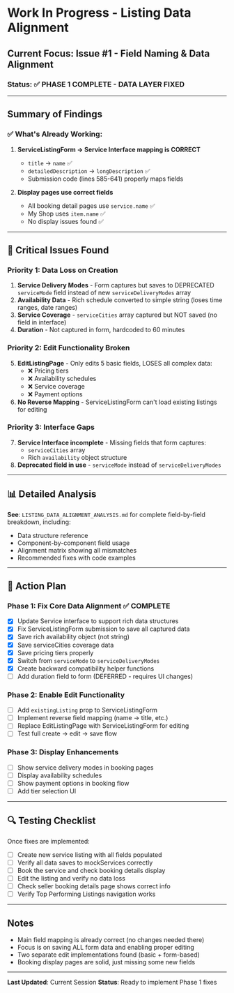 # Work In Progress - Listing Data Alignment

## Current Focus: Issue #1 - Field Naming & Data Alignment

### Status: ✅ PHASE 1 COMPLETE - DATA LAYER FIXED

---

## Summary of Findings

### ✅ What's Already Working:
1. **ServiceListingForm → Service Interface mapping is CORRECT**
   - `title` → `name` ✅
   - `detailedDescription` → `longDescription` ✅
   - Submission code (lines 585-641) properly maps fields

2. **Display pages use correct fields**
   - All booking detail pages use `service.name` ✅
   - My Shop uses `item.name` ✅
   - No display issues found ✅

---

## 🚨 Critical Issues Found

### Priority 1: Data Loss on Creation
1. **Service Delivery Modes** - Form captures but saves to DEPRECATED `serviceMode` field instead of new `serviceDeliveryModes` array
2. **Availability Data** - Rich schedule converted to simple string (loses time ranges, date ranges)
3. **Service Coverage** - `serviceCities` array captured but NOT saved (no field in interface)
4. **Duration** - Not captured in form, hardcoded to 60 minutes

### Priority 2: Edit Functionality Broken
5. **EditListingPage** - Only edits 5 basic fields, LOSES all complex data:
   - ❌ Pricing tiers
   - ❌ Availability schedules
   - ❌ Service coverage
   - ❌ Payment options
6. **No Reverse Mapping** - ServiceListingForm can't load existing listings for editing

### Priority 3: Interface Gaps
7. **Service Interface incomplete** - Missing fields that form captures:
   - `serviceCities` array
   - Rich `availability` object structure
8. **Deprecated field in use** - `serviceMode` instead of `serviceDeliveryModes`

---

## 📊 Detailed Analysis

**See**: `LISTING_DATA_ALIGNMENT_ANALYSIS.md` for complete field-by-field breakdown, including:
- Data structure reference
- Component-by-component field usage
- Alignment matrix showing all mismatches
- Recommended fixes with code examples

---

## 🎯 Action Plan

### Phase 1: Fix Core Data Alignment ✅ COMPLETE
- [x] Update Service interface to support rich data structures
- [x] Fix ServiceListingForm submission to save all captured data
- [x] Save rich availability object (not string)
- [x] Save serviceCities coverage data
- [x] Save pricing tiers properly
- [x] Switch from `serviceMode` to `serviceDeliveryModes`
- [x] Create backward compatibility helper functions
- [ ] Add duration field to form (DEFERRED - requires UI changes)

### Phase 2: Enable Edit Functionality
- [ ] Add `existingListing` prop to ServiceListingForm
- [ ] Implement reverse field mapping (name → title, etc.)
- [ ] Replace EditListingPage with ServiceListingForm for editing
- [ ] Test full create → edit → save flow

### Phase 3: Display Enhancements
- [ ] Show service delivery modes in booking pages
- [ ] Display availability schedules
- [ ] Show payment options in booking flow
- [ ] Add tier selection UI

---

## 🔍 Testing Checklist

Once fixes are implemented:
- [ ] Create new service listing with all fields populated
- [ ] Verify all data saves to mockServices correctly
- [ ] Book the service and check booking details display
- [ ] Edit the listing and verify no data loss
- [ ] Check seller booking details page shows correct info
- [ ] Verify Top Performing Listings navigation works

---

## Notes
- Main field mapping is already correct (no changes needed there)
- Focus is on saving ALL form data and enabling proper editing
- Two separate edit implementations found (basic + form-based)
- Booking display pages are solid, just missing some new fields

---

**Last Updated**: Current Session
**Status**: Ready to implement Phase 1 fixes
